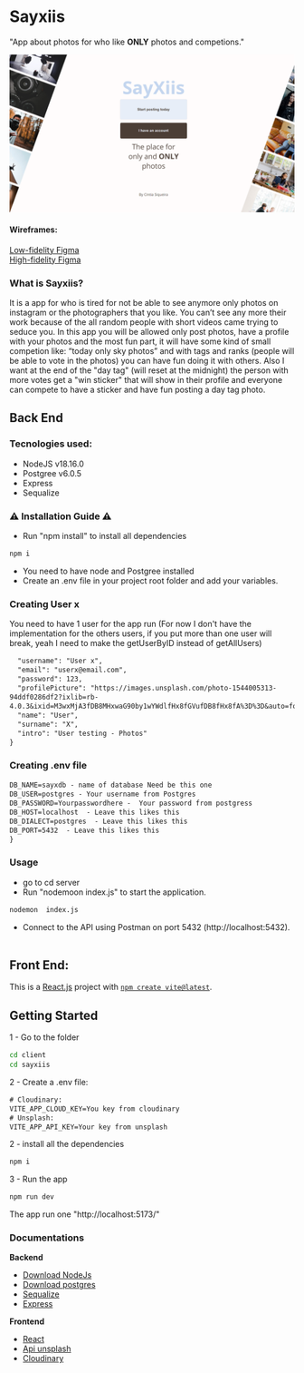# Sayxiis

"App about photos for who like **ONLY** photos and competions."

![](./plan/app_view.png)

#### Wireframes:

[Low-fidelity Figma](https://www.figma.com/file/m88ZyfM1Bkx4mgOfWqPdek/SayXiis-solo-project?type=design&node-id=0%3A1&mode=design&t=AZvoWwraqKkxfS0B-1)<br>
[High-fidelity Figma](https://www.figma.com/file/YVVJ8opqaaTJLIEYIc5Mco/High-fidelity---Wireframe-Sayxiis?type=design&node-id=0-1&mode=design&t=7JUodlwObu6HdvZn-0)

### What is Sayxiis?

It is a app for who is tired for not be able to see anymore only photos on instagram or the photographers that you like. You can’t see any more their work because of the all random people with short videos came trying to seduce you. In this app you will be allowed only post photos, have a profile with your photos and the most fun part, it will have some kind of small competion like: “today only sky photos” and with tags and ranks (people will be able to vote in the photos) you can have fun doing it with others. Also I want at the end of the "day tag" (will reset at the midnight) the person with more votes get a "win sticker" that will show in their profile and everyone can compete to have a sticker and have fun posting a day tag photo.

## Back End

### Tecnologies used:

- NodeJS v18.16.0
- Postgree v6.0.5
- Express
- Sequalize
  <br>

### ⚠️ Installation Guide ⚠️

- Run "npm install" to install all dependencies

```bash
npm i
```

- You need to have node and Postgree installed
- Create an .env file in your project root folder and add your variables.
  <br>

### Creating User x

You need to have 1 user for the app run
(For now I don't have the implementation for the others users, if you put more than one user will break, yeah I need to make the getUserByID instead of getAllUsers)

```{
  "username": "User x",
  "email": "userx@email.com",
  "password": 123,
  "profilePicture": "https://images.unsplash.com/photo-1544005313-94ddf0286df2?ixlib=rb-4.0.3&ixid=M3wxMjA3fDB8MHxwaG90by1wYWdlfHx8fGVufDB8fHx8fA%3D%3D&auto=format&fit=crop&w=2188&q=80",
  "name": "User",
  "surname": "X",
  "intro": "User testing - Photos"
}
```

### Creating .env file

```{
DB_NAME=sayxdb - name of database Need be this one
DB_USER=postgres - Your username from Postgres
DB_PASSWORD=Yourpasswordhere -  Your password from postgress
DB_HOST=localhost  - Leave this likes this
DB_DIALECT=postgres  - Leave this likes this
DB_PORT=5432  - Leave this likes this
}
```

### Usage

- go to cd server
- Run "nodemoon index.js" to start the application.

```bash
nodemon  index.js
```

- Connect to the API using Postman on port 5432 (http://localhost:5432).
  <br><br>

## Front End:

This is a [React.js](https://react.dev/learn) project with [`npm create vite@latest`](https://vitejs.dev/guide/).

## Getting Started

1 - Go to the folder

```bash
cd client
cd sayxiis
```

2 - Create a .env file:

```
# Cloudinary:
VITE_APP_CLOUD_KEY=You key from cloudinary
# Unsplash:
VITE_APP_API_KEY=Your key from unsplash
```

2 - install all the dependencies

```bash
npm i
```

3 - Run the app

```bash
npm run dev
```

The app run one "http://localhost:5173/"

### Documentations

**Backend**

- [Download NodeJs](https://nodejs.org/en/download)
- [Download postgres](https://www.postgresql.org/)
- [Sequalize](https://sequelize.org/docs/v6/getting-started/)
- [Express](https://expressjs.com/en/starter/installing.html)<br>

**Frontend**

- [React](https://react.dev/)
- [Api unsplash](https://unsplash.com/developers)
- [Cloudinary](https://cloudinary.com/)
